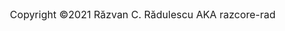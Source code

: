 <p style="text-align: right; font-size: 1rem">Copyright ©2021 Răzvan C. Rădulescu AKA razcore-rad</p>


